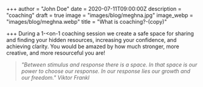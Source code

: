 +++
author = "John Doe"
date = 2020-07-11T09:00:00Z
description = "coaching"
draft = true
image = "images/blog/meghna.jpg"
image_webp = "images/blog/meghna.webp"
title = "What is coaching?-(copy)"

+++
During a 1-<on-1 coaching session we create a safe space for sharing and finding your hidden resources, increasing your confidence, and achieving clarity. You would be amazed by how much stronger, more creative, and more resourceful you are!

> _"Between stimulus and response there is a space. In that space is our power to choose our response. In our response lies our growth and our freedom." Viktor Frankl_